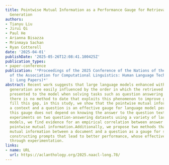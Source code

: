 ```yaml
---
title: Pointwise Mutual Information as a Performance Gauge for Retrieval-Augmented
  Generation
authors:
- Tianyu Liu
- Jirui Qi
- Paul He
- Arianna Bisazza
- Mrinmaya Sachan
- Ryan Cotterell
date: '2025-04-01'
publishDate: '2025-05-26T12:08:41.100425Z'
publication_types:
- paper-conference
publication: '*Proceedings of the 2025 Conference of the Nations of the Americas Chapter
  of the Association for Computational Linguistics: Human Language Technologies (Volume
  1: Long Papers)*'
abstract: Recent work suggests that large language models enhanced with retrieval-augmented
  generation are easily influenced by the order in which the retrieved documents are
  presented to the model when solving tasks such as question answering (QA).However,
  there is no method to date that exploits this phenomenon to improve generation.To
  fill this gap, in this study, we show that the pointwise mutual information between
  a context and a question is an effective gauge for language model performance.Importantly,
  this gauge does not depend on knowing the answer to the question textita priori.Through
  experiments on two question-answering datasets using a variety of large language
  models, we find evidence for an empirical correlation between answer accuracy and
  pointwise mutual information.Additionally, we propose two methods that use the pointwise
  mutual information between a document and a question as a gauge for selecting and
  constructing prompts that lead to better performance, whose effectiveness we demonstrate
  through experimentation.
links:
- name: URL
  url: https://aclanthology.org/2025.naacl-long.78/
---
```

